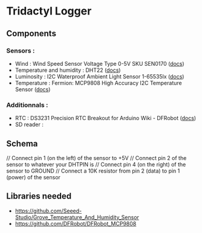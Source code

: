 # Tridactyl Logger

## Components

### Sensors :

- Wind : Wind Speed Sensor Voltage Type 0-5V SKU SEN0170 ([docs](https://wiki.dfrobot.com/Wind_Speed_Sensor_Voltage_Type_0-5V__SKU_SEN0170))
- Temperature and humidity : DHT22 ([docs](https://wiki.seeedstudio.com/Grove-Temperature_and_Humidity_Sensor_Pro/))
- Luminosity : I2C Waterproof Ambient Light Sensor 1-65535lx ([docs](https://wiki.dfrobot.com/SKU_SEN0562_Gravity_I2C_Waterproof_Ambient_Light_Sensor_1_65535lx))
- Temperature : Fermion: MCP9808 High Accuracy I2C Temperature Sensor ([docs](https://wiki.dfrobot.com/Fermion_MCP9808_High_Accuracy_I2C_Temperature_Sensor_SKU_SEN0435))

### Additionnals :

- RTC : DS3231 Precision RTC Breakout for Arduino Wiki - DFRobot ([docs](https://wiki.dfrobot.com/Fermion_DS3231_Precise_RTC_Breakout_SKU_DFR0819))
- SD reader :

## Schema

// Connect pin 1 (on the left) of the sensor to +5V
// Connect pin 2 of the sensor to whatever your DHTPIN is
// Connect pin 4 (on the right) of the sensor to GROUND
// Connect a 10K resistor from pin 2 (data) to pin 1 (power) of the sensor

## Libraries needed

- https://github.com/Seeed-Studio/Grove_Temperature_And_Humidity_Sensor
- https://github.com/DFRobot/DFRobot_MCP9808
